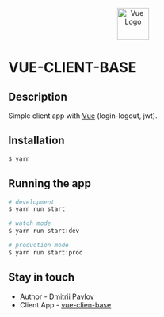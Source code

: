 <p align="center">
  <a href="https://vuejs.org/" target="blank"><img src="https://vuejs.org/logo.svg" height="64" alt="Vue Logo" /></a>
</p>

# VUE-CLIENT-BASE

## Description

Simple client app with [Vue](https://github.com/nestjs/nest) (login-logout, jwt).

## Installation

```bash
$ yarn
```

## Running the app

```bash
# development
$ yarn run start

# watch mode
$ yarn run start:dev

# production mode
$ yarn run start:prod
```

## Stay in touch

- Author - [Dmitrii Pavlov](https://github.com/dmrompav)
- Client App - [vue-clien-base](https://github.com/dmrompav/vue-client-base)
